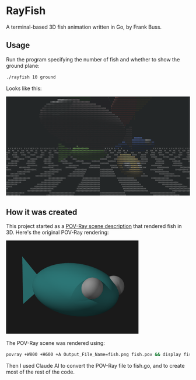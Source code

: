 # RayFish

A terminal-based 3D fish animation written in Go, by Frank Buss.

## Usage

Run the program specifying the number of fish and whether to show the ground plane:

```bash
./rayfish 10 ground
```
Looks like this:

![Screenshot](demo.png)

## How it was created

This project started as a [POV-Ray scene description](fish.pov) that rendered fish in 3D. Here's the original POV-Ray rendering:

![POV-Ray Rendering](povray.png)

The POV-Ray scene was rendered using:
```bash
povray +W800 +H600 +A Output_File_Name=fish.png fish.pov && display fish.png
```

Then I used Claude AI to convert the POV-Ray file to fish.go, and to create most of the rest of the code.
